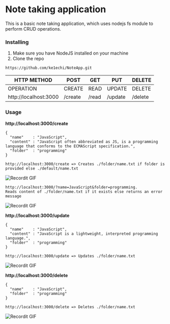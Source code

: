 # Note taking application

This is a basic note taking application, which uses nodejs fs module to perform CRUD operations.

### Installing
1. Make sure you have NodeJS installed on your machine
2. Clone the repo

```
https://github.com/ke1echi/NoteApp.git
```

| HTTP METHOD             | POST        | GET       | PUT         | DELETE  |
| ------------------------| ------------| --------- | ----------- | ------  |
| OPERATION               | CREATE      | READ      | UPDATE      | DELETE  |
| http://localhost:3000   | /create     | /read     | /update     | /delete |


### Usage

**http://localhost:3000/create**
```
{
  "name"    : "JavaScript",
  "content" : "JavaScript often abbreviated as JS, is a programming language that conforms to the ECMAScript specification.",
  "folder"  : "programming"
}
```
```
http://localhost:3000/create => Creates ./folder/name.txt if folder is provided else ./default/name.txt
```
![Recordit GIF](http://g.recordit.co/WORni8bQKa.gif)


```
http://localhost:3000/?name=JavaScript&folder=programming.
Reads content of ./folder/name.txt if it exists else returns an error message
```
![Recordit GIF](http://g.recordit.co/PLFn33dbd0.gif)


**http://localhost:3000/update**
```
{
  "name"    : "JavaScript",
  "content" : "JavaScript is a lightweight, interpreted programming language.",
  "folder"  : "programming"
}
```
```
http://localhost:3000/update => Updates ./folder/name.txt
```
![Recordit GIF](http://g.recordit.co/VmkoSTOGQR.gif)

**http://localhost:3000/delete**
```
{
  "name"    : "JavaScript",
  "folder"  : "programming"
}
```
```
http://localhost:3000/delete => Deletes ./folder/name.txt
```
![Recordit GIF](http://g.recordit.co/jGP0664aYB.gif)